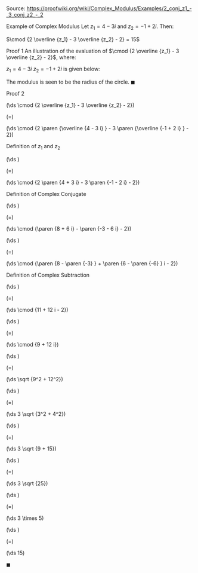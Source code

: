 # 

Source: https://proofwiki.org/wiki/Complex_Modulus/Examples/2_conj_z1_-_3_conj_z2_-_2

Example of Complex Modulus
Let $z_1 = 4 - 3 i$ and $z_2 = -1 + 2 i$.
Then:

$\cmod {2 \overline {z_1} - 3 \overline {z_2} - 2} = 15$


Proof 1
An illustration of the evaluation of $\cmod {2 \overline {z_1} - 3 \overline {z_2} - 2}$, where:

$z_1 = 4 - 3 i$
$z_2 = -1 + 2 i$
is given below:




The modulus is seen to be the radius of the circle.
$\blacksquare$


Proof 2













\(\ds \cmod {2 \overline {z_1} - 3 \overline {z_2} - 2}\)

\(=\)







\(\ds \cmod {2 \paren {\overline {4 - 3 i} } - 3 \paren {\overline {-1 + 2 i} } - 2}\)





Definition of $z_1$ and $z_2$














\(\ds \)

\(=\)







\(\ds \cmod {2 \paren {4 + 3 i} - 3 \paren {-1 - 2 i} - 2}\)





Definition of Complex Conjugate














\(\ds \)

\(=\)







\(\ds \cmod {\paren {8 + 6 i} - \paren {-3 - 6 i} - 2}\)




















\(\ds \)

\(=\)







\(\ds \cmod {\paren {8 - \paren {-3} } + \paren {6 - \paren {-6} } i - 2}\)





Definition of Complex Subtraction














\(\ds \)

\(=\)







\(\ds \cmod {11 + 12 i - 2}\)




















\(\ds \)

\(=\)







\(\ds \cmod {9 + 12 i}\)




















\(\ds \)

\(=\)







\(\ds \sqrt {9^2 + 12^2}\)




















\(\ds \)

\(=\)







\(\ds 3 \sqrt {3^2 + 4^2}\)




















\(\ds \)

\(=\)







\(\ds 3 \sqrt {9 + 15}\)




















\(\ds \)

\(=\)







\(\ds 3 \sqrt {25}\)




















\(\ds \)

\(=\)







\(\ds 3 \times 5\)




















\(\ds \)

\(=\)







\(\ds 15\)









$\blacksquare$





